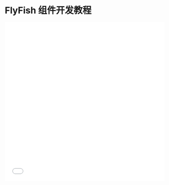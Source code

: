 # FlyFish 组件开发教程

<iframe src="//player.bilibili.com/player.html?aid=591871682&bvid=BV1wq4y1r7iA&cid=469760551&page=4&high_quality=1&danmaku=0" allowfullscreen="allowfullscreen" width="100%" height="500" scrolling="no" frameborder="0" sandbox="allow-top-navigation allow-same-origin allow-forms allow-scripts"></iframe>